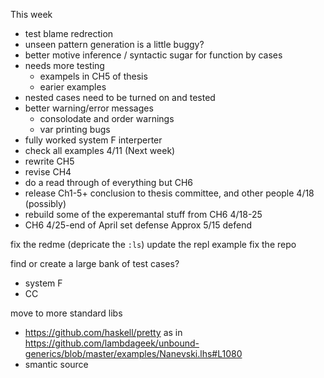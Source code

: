 
This week
* test blame redrection
* unseen pattern generation is a little buggy?
* better motive inference / syntactic sugar for function by cases
* needs more testing
  * exampels in CH5 of thesis
  * earier examples
* nested cases need to be turned on and tested
* better warning/error messages
  * consolodate and order warnings
  * var printing bugs
* fully worked system F interperter
* check all examples
4/11 (Next week)
* rewrite CH5
* revise CH4
* do a read through of everything but CH6
* release Ch1-5+ conclusion to thesis committee, and other people
4/18 (possibly)
* rebuild some of the experemantal stuff from CH6
4/18-25
* CH6
4/25-end of April set defense
Approx 5/15 defend



fix the redme (depricate the `:ls`) update the repl example
fix the repo

find or create a large bank of test cases?
* system F
* CC

move to more standard libs
* https://github.com/haskell/pretty as in https://github.com/lambdageek/unbound-generics/blob/master/examples/Nanevski.lhs#L1080
* smantic source
